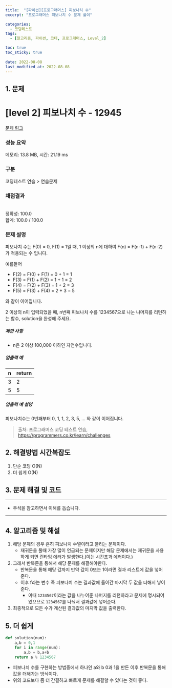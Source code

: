 ```yaml
---
title:  "[파이썬][프로그래머스] 피보나치 수"
excerpt: "프로그래머스 피보나치 수 문제 풀이"

categories:
  - 코딩테스트
tags:
  - [알고리즘, 파이썬, 코테, 프로그래머스, Level_2]

toc: true
toc_sticky: true
 
date: 2022-08-08
last_modified_at: 2022-08-08
---
```



## 1. 문제

# [level 2] 피보나치 수 - 12945 

[문제 링크](https://school.programmers.co.kr/learn/courses/30/lessons/12945) 

### 성능 요약

메모리: 13.8 MB, 시간: 21.19 ms

### 구분

코딩테스트 연습 > 연습문제

### 채점결과

<br/>정확성: 100.0<br/>합계: 100.0 / 100.0

### 문제 설명

<p>피보나치 수는 F(0) = 0, F(1) = 1일 때, 1 이상의 n에 대하여 F(n) = F(n-1) + F(n-2) 가 적용되는 수 입니다. </p>

<p>예를들어 </p>

<ul>
<li>F(2) = F(0) + F(1) = 0 + 1 = 1</li>
<li>F(3) = F(1) + F(2) = 1 + 1 = 2</li>
<li>F(4) = F(2) + F(3) = 1 + 2 = 3</li>
<li>F(5) = F(3) + F(4) = 2 + 3 = 5</li>
</ul>

<p>와 같이 이어집니다.</p>

<p>2 이상의 n이 입력되었을 때, n번째 피보나치 수를 1234567으로 나눈 나머지를 리턴하는 함수, solution을 완성해 주세요.</p>

<h5>제한 사항</h5>

<ul>
<li>n은 2 이상 100,000 이하인 자연수입니다.</li>
</ul>

<h5>입출력 예</h5>
<table class="table">
        <thead><tr>
<th>n</th>
<th>return</th>
</tr>
</thead>
        <tbody><tr>
<td>3</td>
<td>2</td>
</tr>
<tr>
<td>5</td>
<td>5</td>
</tr>
</tbody>
      </table>
<h5>입출력 예 설명</h5>

<p>피보나치수는 0번째부터 0, 1, 1, 2, 3, 5, ... 와 같이 이어집니다.</p>


> 출처: 프로그래머스 코딩 테스트 연습, https://programmers.co.kr/learn/challenges

## 2. 해결방법 시간복잡도
1. 단순 코딩 O(N)
2. 더 쉽게 O(N)

## 3. 문제 해결 및 코드
--- 

<script src="https://gist.github.com/cmblir/82c8ac1d79271386d2a40fac90ef1faf.js"></script>

- 주석을 참고하면서 이해를 돕습니다.
---

## 4. 알고리즘 및 해설

1. 해당 문제의 경우 흔히 피보나치 수열이라고 불리는 문제이다.
    - 재귀문을 풀때 가장 많이 언급되는 문제이지만 해당 문제에서는 재귀문을 사용하게 되면 런타임 에러가 발생한다.(이는 시간초과 에러이다.)
2. 그래서 반복문을 통해서 해당 문제를 해결해야한다.
    - 반복문을 통해 해당 값까지 만약 값이 0또는 1이라면 결과 리스트에 값을 넣어준다.
    - 이후 f라는 변수 즉 피보나치 수는 결과값에 들어간 마지막 두 값을 더해서 넣어준다.
        - 이때 `1234567`이라는 값을 나누어준 나머지를 리턴하라고 문제에 명시되어 있으므로 `1234567`를 나눠서 결과값에 넣어준다.
3. 최종적으로 모든 수가 계산된 결과값의 마지막 값을 출력한다.

## 5. 더 쉽게

```python
def solution(num):
    a,b = 0,1
    for i in range(num):
        a,b = b,a+b
    return a % 1234567
```

- 피보나치 수를 구현하는 방법중에서 하나인 a와 b 0과 1을 만든 이후 반복문을 통해 값을 더해가는 방식이다.
- 위의 코드보다 좀 더 간결하고 빠르게 문제를 해결할 수 있다는 것이 좋다.
